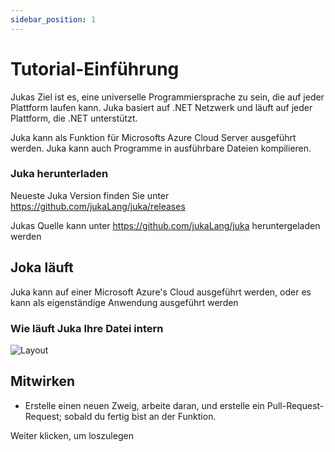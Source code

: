 ```yaml
---
sidebar_position: 1
---
```


# Tutorial-Einführung

Jukas Ziel ist es, eine universelle Programmiersprache zu sein, die auf jeder Plattform laufen kann. Juka basiert auf .NET Netzwerk und läuft auf jeder Plattform, die .NET unterstützt.

Juka kann als Funktion für Microsofts Azure Cloud Server ausgeführt werden. Juka kann auch Programme in ausführbare Dateien kompilieren.


### Juka herunterladen
Neueste Juka Version finden Sie unter https://github.com/jukaLang/juka/releases

Jukas Quelle kann unter https://github.com/jukaLang/juka heruntergeladen werden

## Joka läuft
Juka kann auf einer Microsoft Azure's Cloud ausgeführt werden, oder es kann als eigenständige Anwendung ausgeführt werden

### Wie läuft Juka Ihre Datei intern
![Layout](/img/Runtime.png)

## Mitwirken
- Erstelle einen neuen Zweig, arbeite daran, und erstelle ein Pull-Request-Request; sobald du fertig bist an der Funktion.

Weiter klicken, um loszulegen